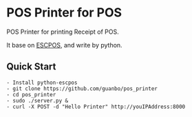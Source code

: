POS Printer for POS
===========

POS Printer for printing Receipt of POS. 

It base on [ESCPOS](https://code.google.com/p/python-escpos/), and write by python.

## Quick Start
```
- Install python-escpos
- git clone https://github.com/guanbo/pos_printer
- cd pos_printer
- sudo ./server.py &
- curl -X POST -d "Hello Printer" http://youIPAddress:8000
```
